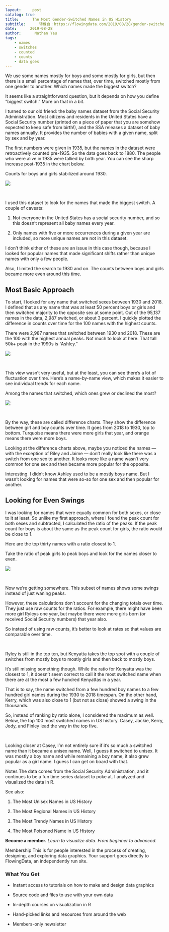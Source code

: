 ```yaml
---
layout:     post
catalog: true
title:      The Most Gender-Switched Names in US History
subtitle:      转载自：https://flowingdata.com/2019/08/28/gender-switched-names/
date:      2019-08-28
author:      Nathan Yau
tags:
    - names
    - switches
    - counted
    - counts
    - data goes
---
```


We use some names mostly for boys and some mostly for girls, but then there is a small percentage of names that, over time, switched mostly from one gender to another. Which names made the biggest switch?

It seems like a straightforward question, but it depends on how you define “biggest switch.” More on that in a bit.

I turned to our old friend: the baby names dataset from the Social Security Administration. Most citizens and residents in the United States have a Social Security number (printed on a piece of paper that you are somehow expected to keep safe from birth!), and the SSA releases a dataset of baby names annually. It provides the number of babies with a given name, split by sex and by year.

The first numbers were given in 1935, but the names in the dataset were retroactively counted pre-1935. So the data goes back to 1880. The people who were alive in 1935 were tallied by birth year. You can see the sharp increase post-1935 in the chart below.

Counts for boys and girls stabilized around 1930.

 
![](https://i0.wp.com/flowingdata.com/wp-content/uploads/2019/08/0-totals_pdf-desktop-1.png?w=1090&ssl=1)


 

I used this dataset to look for the names that made the biggest switch. A couple of caveats:

1. Not everyone in the United States has a social security number, and so this doesn’t represent all baby names every year.

1. Only names with five or more occurrences during a given year are included, so more unique names are not in this dataset.


I don’t think either of these are an issue in this case though, because I looked for popular names that made significant shifts rather than unique names with only a few people. 

Also, I limited the search to 1930 and on. The counts between boys and girls became more even around this time.

## Most Basic Approach

To start, I looked for any name that switched sexes between 1930 and 2018. I defined that as any name that was at least 50 percent boys or girls and then switched majority to the opposite sex at some point. Out of the 95,137 names in the data, 2,987 switched, or about 3 percent. I quickly plotted the difference in counts over time for the 100 names with the highest counts.

There were 2,987 names that switched between 1930 and 2018. These are the 100 with the highest annual peaks. Not much to look at here. That tall 50k+ peak in the 1990s is “Ashley.”

 
![](https://i1.wp.com/flowingdata.com/wp-content/uploads/2019/08/1-greatest-count_pdf-desktop.png?w=1090&ssl=1)


 

This view wasn’t very useful, but at the least, you can see there’s a lot of fluctuation over time. Here’s a name-by-name view, which makes it easier to see individual trends for each name.

Among the names that switched, which ones grew or declined the most?

 
![](https://i2.wp.com/flowingdata.com/wp-content/uploads/2019/08/3-greatest-span_pdf-desktop-1.png?w=1090&ssl=1)


 

By the way, these are called difference charts. They show the difference between girl and boy counts over time. It goes from 2018 to 1930, top to bottom. Turquoise means there were more girls that year, and orange means there were more boys.

Looking at the difference charts above, maybe you noticed the names — with the exception of Riley and Jaime — don’t really look like there was a switch from one sex to another. It looks more like a name wasn’t very common for one sex and then became more popular for the opposite.

Interesting. I didn’t know Ashley used to be a mostly boys name. But I wasn’t looking for names that were so-so for one sex and then popular for another.

## Looking for Even Swings

I was looking for names that were equally common for both sexes, or close to it at least. So unlike my first approach, where I found the peak count for both sexes and subtracted, I calculated the ratio of the peaks. If the peak count for boys is about the same as the peak count for girls, the ratio would be close to 1.

Here are the top thirty names with a ratio closest to 1.

Take the ratio of peak girls to peak boys and look for the names closer to even.

 
![](https://i1.wp.com/flowingdata.com/wp-content/uploads/2019/08/4-ranked-by-ratio_pdf-desktop.png?w=1090&ssl=1)


 

Now we’re getting somewhere. This subset of names shows some swings instead of just waning peaks. 

However, these calculations don’t account for the changing totals over time. They just use raw counts for the ratios. For example, there might have been more girl Ryleys one year, but maybe there were more girls born (or received Social Security numbers) that year also. 

So instead of using raw counts, it’s better to look at rates so that values are comparable over time.

 

Ryley is still in the top ten, but Kenyatta takes the top spot with a couple of switches from mostly boys to mostly girls and then back to mostly boys. 

It’s still missing something though. While the ratio for Kenyatta was the closest to 1, it doesn’t seem correct to call it the most switched name when there are at the most a few hundred Kenyattas in a year. 

That is to say, the name switched from a few hundred boy names to a few hundred girl names during the 1930 to 2018 timespan. On the other hand, Kerry, which was also close to 1 (but not as close) showed a swing in the thousands.

So, instead of ranking by ratio alone, I considered the maximum as well. Below, the top 100 most switched names in US history. Casey, Jackie, Kerry, Jody, and Finley lead the way in the top five.

 

Looking closer at Casey, I’m not entirely sure if it’s so much a switched name than it became a unisex name. Well, I guess it switched to unisex. It was mostly a boy name and while remaining a boy name, it also grew popular as a girl name. I guess I can get on board with that.


Notes
The data comes from the Social Security Administration, and it continues to be a fun time series dataset to poke at. I analyzed and visualized the data in R.

See also:

1. The Most Unisex Names in US History

1. The Most Regional Names in US History

1. The Most Trendy Names in US History

1. The Most Poisoned Name in US History









**Become a member.** *Learn to visualize data. From beginner to advanced.*





Membership
This is for people interested in the process of creating, designing, and exploring data graphics. Your support goes directly to FlowingData, an independently run site.

### What You Get

- Instant access to tutorials on how to make and design data graphics

- Source code and files to use with your own data

- In-depth courses on visualization in R

- Hand-picked links and resources from around the web

- Members-only newsletter







